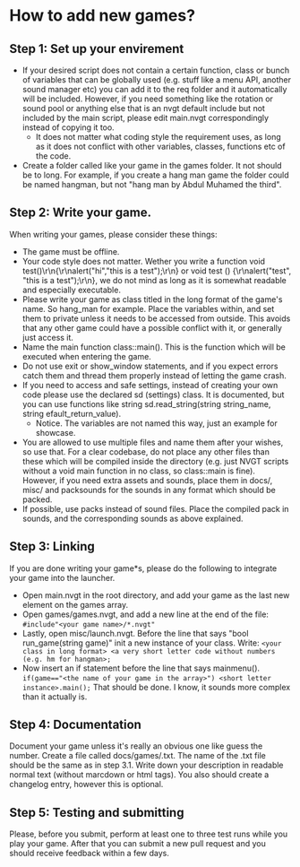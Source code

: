 # How to add new games?
## Step 1: Set up your envirement
- If your desired script does not contain a certain function, class or bunch of variables that can be globally used (e.g. stuff like a menu API, another sound manager etc) you can add it to the req folder and it automatically will be included. However, if you need something like the rotation or sound pool or anything else that is an nvgt default include but not included by the main script, please edit main.nvgt correspondingly instead of copying it too.
    * It does not matter what coding style the requirement uses, as long as it does not conflict with other variables, classes, functions etc of the code.
- Create a folder called like your game in the games folder. It not should be to long. For example, if you create a hang man game the folder could be named hangman, but not "hang man by Abdul Muhamed the third".

## Step 2: Write your game.
When writing your games, please consider these things:
- The game must be offline.
- Your code style does not matter. Wether you write a function void test()\r\n{\r\nalert("hi","this is a test");\r\n} or void test () {\r\nalert("test", "this is a test");\r\n}, we do not mind as long as it is somewhat readable and especially executable.
- Please write your game as class titled in the long format of the game's name. So hang_man for example. Place the variables within, and set them to private unless it needs to be accessed from outside. This avoids that any other game could have a possible conflict with it, or generally just access it.
- Name the main function class::main(). This is the function which will be executed when entering the game.
- Do not use exit or show_window statements, and if you expect errors catch them and thread them properly instead of letting the game crash.
- If you need to access and safe settings, instead of creating your own code please use the declared sd (settings) class. It is documented, but you can use functions like string sd.read_string(string string_name, string efault_return_value).
    * Notice. The variables are not named this way, just an example for showcase.
- You are allowed to use multiple files and name them after your wishes, so use that. For a clear codebase, do not place any other files than these which will be compiled inside the directory (e.g. just NVGT scripts without a void main function in no class, so class::main is fine). However, if you need extra assets and sounds, place them in docs/, misc/<gamename> and packsounds for the sounds in any format which should be packed.
- If possible, use packs instead of sound files. Place the compiled pack in sounds, and the corresponding sounds as above explained.

## Step 3: Linking
If you are done writing your game*s, please do the following to integrate your game into the launcher.
* Open main.nvgt in the root directory, and add your game as the last new element on the games array.
* Open games/games.nvgt, and add a new line at the end of the file: ```#include"<your game name>/*.nvgt"```
* Lastly, open misc/launch.nvgt. Before the line that says "bool run_game(string game)" init a new instance of your class. Write: ```<your class in long format> <a very short letter code without numbers (e.g. hm for hangman>;```
* Now insert an if statement before the line that says mainmenu(). ```if(game=="<the name of your game in the array>") <short letter instance>.main();```
That should be done. I know, it sounds more complex than it actually is.

## Step 4: Documentation
Document your game unless it's really an obvious one like guess the number. Create a file called docs/games/<your game>.txt. The name of the .txt file should be the same as in step 3.1. Write down your description in readable normal text (without marcdown or html tags).
You also should create a changelog entry, however this is optional.

## Step 5: Testing and submitting
Please, before you submit, perform at least one to three test runs while you play your game. After that you can submit a new pull request and you should receive feedback within a few days.
